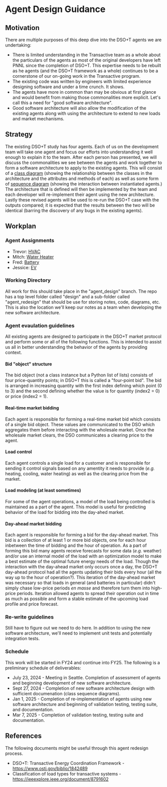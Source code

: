 # Agent Design Guidance

## Motivation
There are multiple purposes of this deep dive into the DSO+T agents we are undertaking:

* There is limited understanding in the Transactive team as a whole about the particulars of the agents as most of the original developers have left PNNL since the completion of DSO+T. This expertise needs to be rebuilt as he agents (and the DSO+T framework as a whole) continues to be a cornerstone of our on-going work in the Transactive program.
* The existing code was written by engineers with limited experience designing software and under a time crunch. It shows.
* The agents have more in common than may be obvious at first glance and would benefit from making those commonalities more explicit. Let's call this a need for "good software architecture".
* Good software architecture will also allow the modification of the existing agents along with using the architecture to extend to new loads and market mechanisms.

## Strategy
The existing DSO+T study has four agents. Each of us on the development team will take one agent and focus our efforts into understanding it well enough to explain it to the team. After each person has presented, we will discuss the commonalities we see between the agents and work together to form a software architecture to apply to the existing agents. This will consist of a [class diagram](https://www.visual-paradigm.com/guide/uml-unified-modeling-language/uml-class-diagram-tutorial/) (showing the relationship between the classes in the architecture and the attributes and methods of each) as well as some form of [sequence diagram](https://www.visual-paradigm.com/guide/uml-unified-modeling-language/what-is-sequence-diagram/) (showing the interaction between instantiated agents.) The architecture that is defined will then be implemented by the team and each developer will re-implement their agent using the new architecture. Lastly these revised agents will be used to re-run the DSO+T case with the outputs compared; it is expected that the results between the two will be identical (barring the discovery of any bugs in the existing agents).

## Workplan

### Agent Assignments
* Trevor: [HVAC](https://github.com/pnnl/tesp/blob/62779f0ccaa38a7ec205d2a1a2c8748c5996a7be/src/tesp_support/tesp_support/dsot/hvac_agent.py)
* Mitch: [Water Heater](https://github.com/pnnl/tesp/blob/62779f0ccaa38a7ec205d2a1a2c8748c5996a7be/src/tesp_support/tesp_support/dsot/water_heater_agent.py)
* Fred: [Battery](https://github.com/pnnl/tesp/blob/62779f0ccaa38a7ec205d2a1a2c8748c5996a7be/src/tesp_support/tesp_support/dsot/battery_agent.py)
* Jessice: [EV](https://github.com/pnnl/tesp/blob/62779f0ccaa38a7ec205d2a1a2c8748c5996a7be/src/tesp_support/tesp_support/dsot/ev_agent.py)

### Working Directory
All work for this should take place in the "agent_design" branch. The repo has a top level folder called "design" and a sub-folder called "agent_redesign" that should be use for storing notes, code, diagrams, etc. This is also the location we'll keep our notes as a team when developing the new software architecture.


### Agent evaulation guidelines
All existing agents are designed to participate in the DSO+T market protocol and perform some or all of the following functions. This is intended to assist us all in better understanding the behavior of the agents by providing context.

#### Bid "object" structure
The bid object (not a class instance but a Python list of lists) consists of four price-quantity points; in DSO+T this is called a "four-point bid". The bid is arranged in increasing quantity with the first index defining which point (0 to 3) and the second defining whether the value is for quantity (index2 = 0) or price (index2 = 1).

#### Real-time market bidding
Each agent is responsible for forming a real-time market bid which consists of a single bid object. These values are communicated to the DSO which aggregates them before interacting with the wholesale market. Once the wholesale market clears, the DSO communicates a clearing price to the agent.

#### Load control
Each agent controls a single load for a customer and is responsible for sending it control signals based on any amentity it needs to provide (_e.g._ heating, cooling, water heating) as well as the clearing price from the market.

#### Load modeling (at least sometimes)
For some of the agent operations, a model of the load being controlled is maintained as a part of the agent. This model is useful for predicting behavior of the load for bidding into the day-ahed market.

#### Day-ahead market bidding
Each agent is responsible for forming a bid for the day-ahead market. This bid is a collection of at least 1 or more bid objects, one for each hour inbetween the time of bidding and the hour of operation. As a part of forming this bid many agents receive forecasts for some data (_e.g._ weather) and/or use an internal model of the load with an optimization model to make a best estimate of the optimal future energy needs of the load. Though the interaction with the day-ahead market only occurs once a day, the DSO+T day-ahead protocol had all the agents updating their bids every hour (all the way up to the hour of operation?). This iteration of the day-ahead market was necessary so that loads in general (and batteries in particular) didn't simply chase low-price periods _en masse_ and therefore turn them into high-price periods. Iteration allowed agents to spread their operation out in time as much as possible and form a stable estimate of the upcoming load profile and price forecast.


### Re-write guidelines
Still have to figure out we need to do here. In addition to using the new software architecture, we'll need to implement unit tests and potentially integration tests. 

### Schedule
This work will be started in FY24 and continue into FY25. The following is a preliminary schedule of deliverables:

* July 23, 2024 - Meeting in Seattle. Completion of assessment of agents and beginning development of new software architecture.
* Sept 27, 2024 - Completion of new software architecture design with sufficient documenation (class sequence diagrams).
* Jan 1, 2025 - Completion of re-implementation of agents using new software architecture and beginning of validation testing, testing suite, and documentation.
* Mar 7, 2025 - Completion of validation testing, testing suite and documentation.

## References

The following documents might be useful through this agent redesign process.

* DSO+T: Transactive Energy Coordination Framework - https://www.osti.gov/biblio/1842489
* Classification of load types for transactive systems - https://ieeexplore.ieee.org/document/8791602
